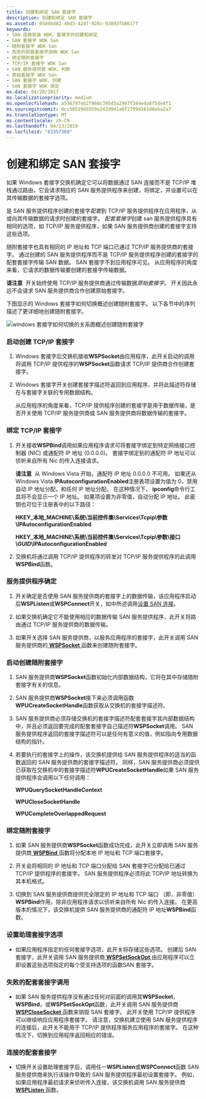 ```yaml
---
title: 创建和绑定 SAN 套接字
description: 创建和绑定 SAN 套接字
ms.assetid: 0589bd82-40d3-42df-926c-93093fb0617f
keywords:
- SAN 连接安装 WDK，套接字的创建和绑定
- SAN 套接字 WDK San
- 随附套接字 WDK San
- 失败的配套套接字调用 WDK San
- 绑定随附套接字
- TCP/IP 套接字 WDK San
- SAN 服务提供商 WDK，判断
- 原始套接字 WDK San
- SAN 套接字 WDK，创建
- SAN 套接字 WDK 绑定
ms.date: 04/20/2017
ms.localizationpriority: medium
ms.openlocfilehash: a536797eb2f860c395d5a2997f344eda8f5de4f1
ms.sourcegitcommit: 0cc5051945559a242d941a6f2799d161d8eba2a7
ms.translationtype: MT
ms.contentlocale: zh-CN
ms.lasthandoff: 04/23/2019
ms.locfileid: "63357368"
---
```

# <a name="creating-and-binding-san-sockets"></a>创建和绑定 SAN 套接字





如果 Windows 套接字交换机确定它可以将数据通过 SAN 连接而不是 TCP/IP 堆栈通过路由，它会请求相应的 SAN 服务提供程序来创建，将绑定，并设置可以在其传输数据的套接字选项。

是 SAN 服务提供程序创建的套接字*配套*到 TCP/IP 服务提供程序在应用程序，从或向其传输数据的请求时创建的套接字。 *配套套接字*创建 san 服务提供程序具有相同的选项，如 TCP/IP 服务提供程序，如果 SAN 服务提供商创建的套接字支持这些选项。

随附套接字也具有相同的 IP 地址和 TCP 端口已通过 TCP/IP 服务提供商的套接字。 通过创建的 SAN 服务提供程序而不是 TCP/IP 服务提供程序创建的套接字的配套套接字传输 SAN 数据。 SAN 套接字不到应用程序可见。 从应用程序的角度来看，它请求的数据传输要创建的套接字传输数据。

**请注意**  开关始终使用 TCP/IP 服务提供商通过传输数据*原始套接字*。 开关因此永远不会请求 SAN 服务提供商合作创建原始套接字。

 

下图显示的 Windows 套接字如何切换概述创建随附套接字。 以下各节中的序列描述了更详细地创建随附套接字。

![windows 套接字如何切换的关系图概述创建随附套接字](images/apiflow2.png)

### <a name="initiating-creation-of-a-tcpip-socket"></a>启动创建 TCP/IP 套接字

1.  Windows 套接字后交换机接收**WSPSocket**由应用程序，此开关启动的调用将调用 TCP/IP 提供程序的**WSPSocket**函数请求 TCP/IP 提供商合作创建套接字。

2.  Windows 套接字开关创建套接字描述符返回到应用程序，并将此描述符存储在与套接字关联的专用数据结构。

    从应用程序的角度来看，TCP/IP 提供程序创建的套接字是用于数据传输，是否开关使用 TCP/IP 服务提供商或 SAN 服务提供商将数据传输的套接字。

### <a name="binding-a-tcpip-socket"></a>绑定 TCP/IP 套接字

1.  开关接收**WSPBind**调用如果应用程序请求可将套接字绑定到特定网络接口控制器 (NIC) 或通配符 IP 地址 (0.0.0.0)。 套接字绑定到的通配符 IP 地址可以侦听来自所有 Nic 的传入连接请求。

    **请注意**  从 Windows Vista 开始，通配符 IP 地址 0.0.0.0 不可用。
    如果还从 Windows Vista **IPAutoconfigurationEnabled**注册表项设置为值为 0，禁用自动 IP 地址分配，和任何 IP 地址分配。 在这种情况下， **ipconfig**命令行工具将不会显示一个 IP 地址。 如果项设置为非零值，自动分配 IP 地址。 此密钥也可位于注册表中的以下路径：

    **HKEY\_本地\_MACHINE\\系统\\当前控件集\\Services\\Tcpip\\参数\\IPAutoconfigurationEnabled**

    **HKEY\_本地\_MACHINE\\系统\\当前控件集\\Services\\Tcpip\\参数\\接口\\*GUID*\\IPAutoconfigurationEnabled**

     

2.  交换机将通过调用 TCP/IP 提供程序的转发对 TCP/IP 服务提供程序的此调用**WSPBind**函数。

### <a name="service-provider-determination"></a>服务提供程序确定

1.  开关确定是否使用 SAN 服务提供商的套接字上的数据传输，该应用程序启动后**WSPListen**或**WSPConnect**开关，如中所述调用[设置 SAN 连接](setting-up-a-san-connection.md)。

2.  如果交换机确定它不能使用相应的数据传输 SAN 服务提供程序，此开关将路由通过 TCP/IP 服务提供商的数据传输。

3.  如果开关选择 SAN 服务提供商，以服务应用程序的套接字，此开关调用 SAN 服务提供商的[ **WSPSocket** ](https://msdn.microsoft.com/library/windows/hardware/ff566319)函数来创建随附套接字。

### <a name="initiating-creation-of-a-companion-socket"></a>启动创建随附套接字

1.  SAN 服务提供商**WSPSocket**函数初始化内部数据结构，它将在其中存储随附套接字有关的信息。

2.  SAN 服务提供商**WSPSocket**接下来必须调用函数**WPUCreateSocketHandle**函数获取从交换机的套接字描述符。

3.  SAN 服务提供商必须存储交换机的套接字描述符配套套接字其内部数据结构中，并且必须返回要完成的配套套接字自己描述符**WSPSocket**调用。 SAN 服务提供程序返回的套接字描述符可以是任何有意义的值，例如指向专用数据结构的指针。

4.  若要执行的套接字上的操作，该交换机提供给 SAN 服务提供程序的适当的函数返回的 SAN 服务提供商的套接字描述符。 同样，SAN 服务提供商必须提供已获取在交换机中的套接字描述符**WPUCreateSocketHandle**如果 SAN 服务提供程序会调用以下任何调用：

    **WPUQuerySocketHandleContext**

    **WPUCloseSocketHandle**

    **WPUCompleteOverlappedRequest**

### <a name="binding-a-companion-socket"></a>绑定随附套接字

1.  如果 SAN 服务提供商**WSPSocket**函数成功完成，此开关立即调用 SAN 服务提供商[ **WSPBind** ](https://msdn.microsoft.com/library/windows/hardware/ff566268)函数将分配本地 IP 地址和 TCP 端口套接字。

2.  开关会将相同的 IP 地址和 TCP 端口分配给 SAN 套接字已分配给已通过 TCP/IP 提供程序的套接字。 SAN 服务提供程序必须将此 TCP/IP 地址转换为其本机格式。

3.  切换到 SAN 服务提供商提供完全限定的 IP 地址和 TCP 端口 （即，非零值） **WSPBind**作用，除非应用程序请求以侦听来自所有 Nic 的传入连接。 在更高版本的情况下，该交换机提供 SAN 服务提供商的通配符 IP 地址**WSPBind**函数。

### <a name="setting-options-for-a-companion-socket"></a>设置助理套接字选项

-   如果应用程序指定的任何套接字选项，此开关将存储这些选项。 创建后 SAN 套接字，此开关调用 SAN 服务提供商[ **WSPSetSockOpt** ](https://msdn.microsoft.com/library/windows/hardware/ff566318)由应用程序可以立即设置这些选项指定的每个受支持选项的函数SAN 套接字。

### <a name="failing-a-companion-socket-call"></a>失败的配套套接字调用

-   如果 SAN 服务提供程序没有通过任何对前面的调用其**WSPSocket**， **WSPBind**，或**WSPSetSockOpt**函数，此开关调用 SAN 服务提供商[**WSPCloseSocket** ](https://msdn.microsoft.com/library/windows/hardware/ff566273)函数来销毁 SAN 套接字。 此开关使用 TCP/IP 提供程序可以继续响应应用程序套接字。 请注意，交换机建立使用 SAN 服务提供程序的连接后，此开关不能用于 TCP/IP 提供程序服务应用程序的套接字。 在这种情况下，切换到应用程序返回相应的错误。

### <a name="connecting-the-companion-socket"></a>连接的配套套接字

-   切换开关设置助理套接字后，调用任一**WSPListen**或**WSPConnect**函数 SAN 服务提供商来执行该操作导致的 SAN 服务提供程序最初设置套接字。 例如，如果应用程序最初请求来侦听传入连接，该交换机调用 SAN 服务提供商[ **WSPListen** ](https://msdn.microsoft.com/library/windows/hardware/ff566297)函数。

 

 





